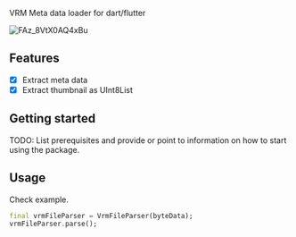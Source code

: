 <!-- 
This README describes the package. If you publish this package to pub.dev,
this README's contents appear on the landing page for your package.

For information about how to write a good package README, see the guide for
[writing package pages](https://dart.dev/guides/libraries/writing-package-pages). 

For general information about developing packages, see the Dart guide for
[creating packages](https://dart.dev/guides/libraries/create-library-packages)
and the Flutter guide for
[developing packages and plugins](https://flutter.dev/developing-packages). 
-->

VRM Meta data loader for dart/flutter

![FAz_8VtX0AQ4xBu](https://user-images.githubusercontent.com/9528225/137154674-9fc25b95-4736-4e2c-9e70-d6b5618506ab.png)

## Features

- [x] Extract meta data
- [x] Extract thumbnail as UInt8List

## Getting started

TODO: List prerequisites and provide or point to information on how to
start using the package.

## Usage

Check example.

```dart
final vrmFileParser = VrmFileParser(byteData);
vrmFileParser.parse();
```
